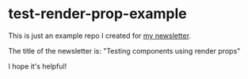 # test-render-prop-example

This is just an example repo I created for [my newsletter](http://kcd.im/news).

The title of the newsletter is: "Testing components using render props"

I hope it's helpful!
